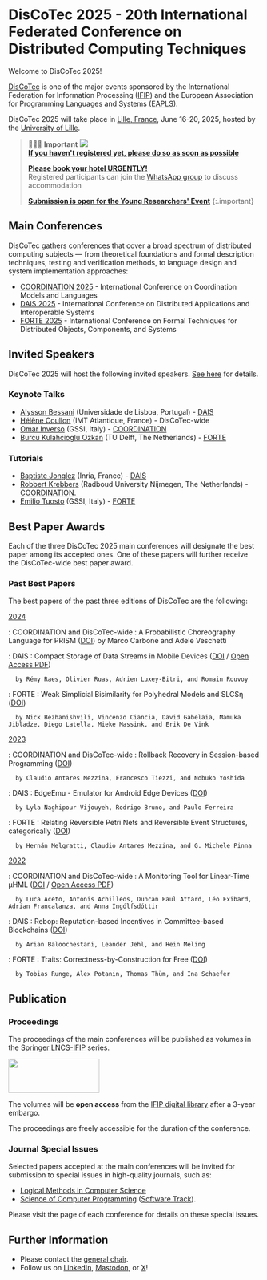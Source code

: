 # DisCoTec 2025 - 20th International Federated Conference on Distributed Computing Techniques

Welcome to DisCoTec 2025! 

[DisCoTec](/) is one of the major events sponsored by the International Federation for Information Processing ([IFIP](http://www.ifip.org)) and the European Association for Programming Languages and Systems ([EAPLS](https://eapls.org)).

DisCoTec 2025 will take place in [Lille, France](venue), June 16-20, 2025, hosted by the [University of Lille](https://international.univ-lille.fr/en/).

> 📣📣📣 **Important** ![](mega-right.png) <br />
> **[If you haven't registered yet, please do so as soon as possible](./registration)**  
>
> **[Please book your hotel URGENTLY!](venue)** <br />
> Registered participants can join the [WhatsApp group](https://chat.whatsapp.com/KQZV8zVjMgKIQYGMqXYk8m) to discuss accommodation
>
> **[Submission is open for the Young Researchers' Event](./satellite/yr-posters)**
{:.important}

## Main Conferences
DisCoTec gathers conferences that cover a broad spectrum of distributed computing subjects — from theoretical foundations and formal description techniques, testing and verification methods, to language design and system implementation approaches:

* [COORDINATION 2025](coordination) - International Conference on Coordination Models and Languages
* [DAIS 2025](dais) - International Conference on Distributed Applications and Interoperable Systems
* [FORTE 2025](forte) - International Conference on Formal Techniques for Distributed Objects, Components, and Systems

## Invited Speakers

DisCoTec 2025 will host the following invited speakers.
[See here](./invited) for details.

### Keynote Talks

* [Alysson Bessani](https://ciencias.ulisboa.pt/en/perfil/anbessani) (Universidade de Lisboa, Portugal) - [DAIS](./dais)
* [Hélène Coullon](http://helene-coullon.fr/) (IMT Atlantique, France) - DisCoTec-wide
* [Omar Inverso](https://www.gssi.it/people/professors/lectures-computer-science/item/1018-inverso-omar) (GSSI, Italy) - [COORDINATION](./coordination)
* [Burcu Kulahcioglu Ozkan](https://burcuku.github.io/home/) (TU Delft, The Netherlands) - [FORTE](./forte)

### Tutorials

* [Baptiste Jonglez](#baptiste-jonglez-inria-france---dais) (Inria, France) - [DAIS](./dais)
* [Robbert Krebbers](#robbert-krebbers-radboud-university-nijmegen-the-netherlands---coordination) (Radboud University Nijmegen, The Netherlands) - [COORDINATION](./coordination).
* [Emilio Tuosto](#emilio-tuosto-gssi-italy---forte) (GSSI, Italy) - [FORTE](./forte)

## Best Paper Awards

Each of the three DisCoTec 2025 main conferences will designate the best paper among its accepted ones.
One of these papers will further receive the DisCoTec-wide best paper award.

### Past Best Papers

The best papers of the past three editions of DisCoTec are the following:

[2024](/2024/)

  : COORDINATION and DisCoTec-wide
    : A Probabilistic Choreography Language for PRISM
      ([DOI](https://doi.org/10.1007/978-3-031-62697-5_2))
      by Marco Carbone and Adele Veschetti

  : DAIS
    : Compact Storage of Data Streams in Mobile Devices
      ([DOI](https://doi.org/10.1007/978-3-031-62638-8_4) / [Open Access PDF](https://hal.science/hal-04535716/file/main.pdf))

      by Rémy Raes, Olivier Ruas, Adrien Luxey-Bitri, and Romain Rouvoy

  : FORTE
    : Weak Simplicial Bisimilarity for Polyhedral Models and SLCSη
      ([DOI](https://doi.org/10.1007/978-3-031-62645-6_2))

      by Nick Bezhanishvili, Vincenzo Ciancia, David Gabelaia, Mamuka Jibladze, Diego Latella, Mieke Massink, and Erik De Vink

[2023](/2023/)

  : COORDINATION and DisCoTec-wide
    : Rollback Recovery in Session-based Programming
      ([DOI](https://doi.org/10.1007/978-3-031-35361-1_11))

      by Claudio Antares Mezzina, Francesco Tiezzi, and Nobuko Yoshida

  : DAIS
    : EdgeEmu - Emulator for Android Edge Devices
      ([DOI](https://doi.org/10.1007/978-3-031-35260-7_7))

      by Lyla Naghipour Vijouyeh, Rodrigo Bruno, and Paulo Ferreira

  : FORTE
    : Relating Reversible Petri Nets and Reversible Event Structures, categorically
      ([DOI](https://doi.org/10.1007/978-3-031-35355-0_13))

      by Hernán Melgratti, Claudio Antares Mezzina, and G. Michele Pinna

[2022](/2022/)

  : COORDINATION and DisCoTec-wide
    : A Monitoring Tool for Linear-Time μHML
      ([DOI](https://doi.org/10.1007/978-3-031-08143-9_12) / [Open Access PDF](https://opendl.ifip-tc6.org/db/conf/wons/coordination2022/10.1007_978-3-031-08143-9_12.pdf))

      by Luca Aceto, Antonis Achilleos, Duncan Paul Attard, Léo Exibard, Adrian Francalanza, and Anna Ingólfsdóttir

  : DAIS
    : Rebop: Reputation-based Incentives in Committee-based Blockchains
      ([DOI](https://doi.org/10.1007/978-3-031-16092-9_4))

      by Arian Baloochestani, Leander Jehl, and Hein Meling

  : FORTE
    : Traits: Correctness-by-Construction for Free
      ([DOI](https://doi.org/10.1007/978-3-031-08679-3_9))

      by Tobias Runge, Alex Potanin, Thomas Thüm, and Ina Schaefer

## Publication

### Proceedings

The proceedings of the main conferences will be published as volumes in the [Springer LNCS-IFIP](https://www.springer.com/series/8345) series. 

<img src="lncs-logo.jpg" width="182" height="68"/>

The volumes will be **open access** from the [IFIP digital library](https://hal.inria.fr/IFIP/page/conferences) after a 3-year embargo.

The proceedings are freely accessible for the duration of the conference.

### Journal Special Issues
Selected papers accepted at the main conferences will be invited for submission to special issues in high-quality journals, such as:
* [Logical Methods in Computer Science](https://lmcs.episciences.org) 
* [Science of Computer Programming](https://www.journals.elsevier.com/science-of-computer-programming/) ([Software Track](https://www.journals.elsevier.com/science-of-computer-programming/call-for-software/a-new-software-track-on-original-software-publications-science-of-computer-programming)).

Please visit the page of each conference for details on these special issues.

## Further Information
* Please contact the [general chair](mailto:simon.bliudze@inria.fr).
* Follow us on [LinkedIn](https://www.linkedin.com/company/discotec-conf), [Mastodon](https://lipn.info/@DisCoTecConf), or [X](https://twitter.com/DisCoTecConf)!
